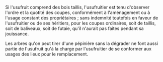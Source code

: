 Si l'usufruit comprend des bois taillis, l'usufruitier est tenu d'observer l'ordre et la quotité des coupes, conformément à l'aménagement ou à l'usage constant des propriétaires ; sans indemnité toutefois en faveur de l'usufruitier ou de ses héritiers, pour les coupes ordinaires, soit de taillis, soit de baliveaux, soit de futaie, qu'il n'aurait pas faites pendant sa jouissance.

Les arbres qu'on peut tirer d'une pépinière sans la dégrader ne font aussi partie de l'usufruit qu'à la charge par l'usufruitier de se conformer aux usages des lieux pour le remplacement.

